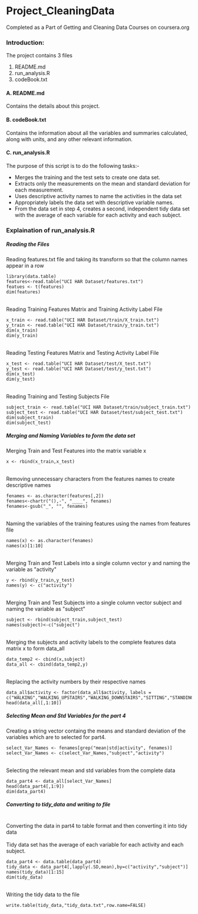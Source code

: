 Project_CleaningData
====================

Completed as a Part of Getting and Cleaning Data Courses on coursera.org

### Introduction:
The project contains 3 files<br/>
1. README.md<br/>
2. run_analysis.R<br/>
3. codeBook.txt<br/>

#### A. README.md
Contains the details about this project. <br/>

#### B. codeBook.txt
Contains the information about all the variables and summaries calculated, along with units, and any other relevant information. <br/>

#### C. run_analysis.R
The purpose of this script is to do the following tasks:- 

* Merges the training and the test sets to create one data set.
* Extracts only the measurements on the mean and standard deviation for each measurement. 
* Uses descriptive activity names to name the activities in the data set
* Appropriately labels the data set with descriptive variable names. 
* From the data set in step 4, creates a second, independent tidy data set with the average of each variable for each activity and each subject.

### Explaination of run_analysis.R

##### Reading the Files

Reading features.txt file and taking its transform so that the column names appear in a row<br/>

```{r}
library(data.table)
features<-read.table("UCI HAR Dataset/features.txt")
featues <- t(features)
dim(features)
```

<br/>Reading Training Features Matrix and Training Activity Label File<br/>
```{r}
x_train <- read.table("UCI HAR Dataset/train/X_train.txt")
y_train <- read.table("UCI HAR Dataset/train/y_train.txt")
dim(x_train)
dim(y_train)
```

<br/>Reading Testing Features Matrix and Testing Activity Label File<br/>
```{r}
x_test <- read.table("UCI HAR Dataset/test/X_test.txt")
y_test <- read.table("UCI HAR Dataset/test/y_test.txt")
dim(x_test)
dim(y_test)
```

<br/>Reading Training and Testing Subjects File<br/>
```{r}
subject_train <- read.table("UCI HAR Dataset/train/subject_train.txt")
subject_test <- read.table("UCI HAR Dataset/test/subject_test.txt")
dim(subject_train)
dim(subject_test)
```

##### Merging and Naming Variables to form the data set

Merging Train and Test Features into the matrix variable x<br/>
```{r}
x <- rbind(x_train,x_test)
```

<br/>Removing unnecessary characters from the features names to create descriptive names<br/>
```{r}
fenames <- as.character(features[,2])
fenames<-chartr("(),-", "____", fenames)
fenames<-gsub("_", "", fenames)
```

<br/>Naming the variables of the training features using the names from features file<br/>
```{r}
names(x) <- as.character(fenames)
names(x)[1:10]
```

<br/>Merging Train and Test Labels into a single column vector y and naming the variable as "activity"<br/>
```{r}
y <- rbind(y_train,y_test)
names(y) <- c("activity")
```

<br/>Merging Train and Test Subjects into a single column vector subject and naming the variable as "subject"<br/>
```{r}
subject <- rbind(subject_train,subject_test)
names(subject)<-c("subject")
```

<br/>Merging the subjects and activity labels to the complete features data matrix x to form data_all <br/>
```{r}
data_temp2 <- cbind(x,subject)
data_all <- cbind(data_temp2,y)
```

<br/>Replacing the activity numbers by their respective names <br/>
```{r}
data_all$activity <- factor(data_all$activity, labels = c("WALKING","WALKING_UPSTAIRS","WALKING_DOWNSTAIRS","SITTING","STANDING","LAYING"))
head(data_all[,1:10])
```

##### Selecting Mean and Std Variables for the part 4

Creating a string vector containg the means and standard deviation of the variables which are to selected for part4.<br/>
```{r}
select_Var_Names <- fenames[grep("mean|std|activity", fenames)] 
select_Var_Names <- c(select_Var_Names,"subject","activity")
```

<br/>Selecting the relevant mean and std variables from the complete data<br/>
```{r}
data_part4 <- data_all[select_Var_Names]
head(data_part4[,1:9])
dim(data_part4)
```


##### Converting to tidy_data and writing to file
<br/>Converting the data in part4 to table format and then converting it into tidy data<br/>
<br/>Tidy data set has the average of each variable for each activity and each subject.<br/>
```{r}
data_part4 <- data.table(data_part4)
tidy_data <- data_part4[,lapply(.SD,mean),by=c("activity","subject")]
names(tidy_data)[1:15]
dim(tidy_data)
```

<br/> Writing the tidy data to the file
```{r}
write.table(tidy_data,"tidy_data.txt",row.name=FALSE)
```
